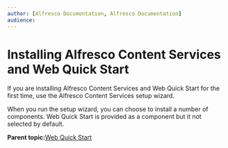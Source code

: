 ```yaml
---
author: [Alfresco Documentation, Alfresco Documentation]
audience: 
---
```


# Installing Alfresco Content Services and Web Quick Start

If you are installing Alfresco Content Services and Web Quick Start for the first time, use the Alfresco Content Services setup wizard.

When you run the setup wizard, you can choose to install a number of components. Web Quick Start is provided as a component but it not selected by default.

**Parent topic:**[Web Quick Start](../concepts/WQS-intro.md)

